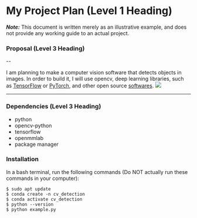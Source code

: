 # My Project Plan (Level 1 Heading)
_**Note:**_ This document is written merely as an illustrative example, and does not provide
any working guide to an actual project.
### Proposal (Level 3 Heading)

--

I am planning to make a computer vision software that detects objects in images.
In order to build it, I will use opencv, deep learning libraries, such as [TensorFlow](https://www.tensorflow.org/)
or [PyTorch](https://pytorch.org/), and other open source [softwares](https://github.com/open-mmlab/mmdetection).
![](https://user-images.githubusercontent.com/12907710/137271636-56ba1cd2-b110-4812-8221-b4c120320aa9.png)

---

### Dependencies (Level 3 Heading)
- python
- opencv-python
- tensorflow
- openmmlab
- package manager
### Installation
In a bash terminal, run the following commands (Do NOT actually run these commands in
your computer):
```
$ sudo apt update
$ conda create -n cv_detection
$ conda activate cv_detection
$ python --version
$ python example.py
```
